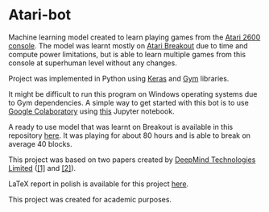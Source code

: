 # Atari-bot

Machine learning model created to learn playing games from the [Atari 2600 console](https://en.wikipedia.org/wiki/Atari_2600).
The model was learnt mostly on [Atari Breakout](https://en.wikipedia.org/wiki/Breakout_(video_game))
due to time and compute power limitations, but is able to learn multiple games from this console at superhuman level without any changes.

Project was implemented in Python using [Keras](https://keras.io/)
and [Gym](https://gym.openai.com/) libraries.

It might be difficult to run this program on Windows operating systems due to Gym dependencies. 
A simple way to get started with this bot is to use [Google Colaboratory](https://colab.research.google.com) using [this](/scripts/atari.ipynb) Jupyter notebook.

A ready to use model that was learnt on Breakout is available in this repository [here](breakout-model8M). 
It was playing for about 80 hours and is able to break on average 40 blocks.

This project was based on two papers created by [DeepMind Technologies Limited](https://deepmind.com/)
([[1]](https://deepmind.com/research/publications/playing-atari-deep-reinforcement-learning/) 
and [[2]](https://deepmind.com/research/publications/human-level-control-through-deep-reinforcement-learning/)).

LaTeX report in polish is available for this project [here](docs/raport/raport.tex).

This project was created for academic purposes.
